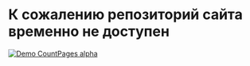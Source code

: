 # К сожалению репозиторий сайта временно не доступен  
[![Demo CountPages alpha](https://media.discordapp.net/attachments/679421111670407169/819624177748934727/76cI_1.gif)](https://i.giphy.com/media/5n7VafQgpvmpdRskMp/giphy.mp4)
